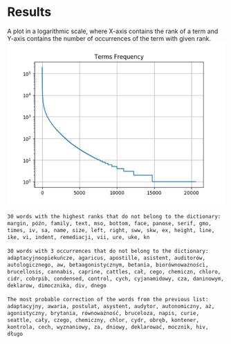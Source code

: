 # Results


A plot in a logarithmic scale, where X-axis contains the rank of a term and Y-axis contains the number of occurrences of the term with given rank.
![Plot in a logarithmic scale](plot.png)

```
30 words with the highest ranks that do not belong to the dictionary:
margin, późn, family, text, mso, bottom, face, panose, serif, gmo, times, iv, sa, name, size, left, right, sww, skw, ex, height, line, ike, vi, indent, remediacji, vii, ure, uke, kn

30 words with 3 occurrences that do not belong to the dictionary:
adaptacyjnoopiekuńcze, agaricus, apostille, asistent, auditorów, autologicznego, aw, betaagonistycznym, betania, biorównoważności, brucellosis, cannabis, caprine, cattles, cał, cego, chemiczn, chloro, cidr, cobrpib, condensed, control, cych, cyjanamidowy, cza, daninowym, deklarow, dimocznika, div, dnego

The most probable correction of the words from the previous list:
adaptacyjny, awaria, postulat, asystent, audytor, autonomiczny, aż, agonistyczny, brytania, równoważność, bruceloza, napis, curie, seattle, cały, czego, chemiczny, chlor, cydr, obręb, kontener, kontrola, cech, wyznaniowy, za, dniowy, deklarować, mocznik, hiv, długo
```
